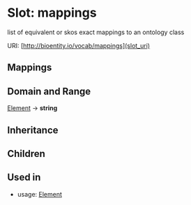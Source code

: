 # Slot: mappings


list of equivalent or skos exact mappings to an ontology class

URI: [http://bioentity.io/vocab/mappings](slot_uri)
## Mappings

## Domain and Range

[Element](Element.md) -> **string**
## Inheritance

## Children

## Used in

 *  usage: [Element](Element.md)
